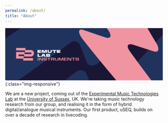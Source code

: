 ```yaml
---
permalink: /about/
title: "About"
---
```


![Emute Lab Instruments Logo](/assets/images/ELI-Mastodon-Banners-1500x500-C.jpg){:class="img-responsive"}

We are a new project, coming out of the [Experimental Music Technologies Lab](https://emutelab.org) at the [University of Sussex](https://www.sussex.ac.uk/), UK.  We're taking music technology research from our group, and realising it in the form of hybrid digital/analogue musical instruments. Our first product, uSEQ, builds on over a decade of research in livecoding.